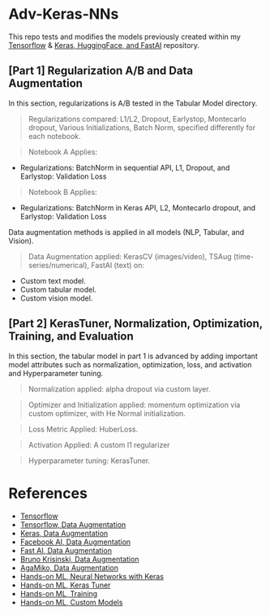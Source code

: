 # Adv-Keras-NNs

This repo tests and modifies the models previously created within my [Tensorflow](https://github.com/Bryan-Az/TF-PyTorch-Jax-NN) & [Keras, HuggingFace, and FastAI](https://github.com/Bryan-Az/Keras-HF-FastAi) repository.

## [Part 1] Regularization A/B and Data Augmentation
In this section, regularizations is A/B tested in the Tabular Model directory.

>  Regularizations compared: L1/L2, Dropout, Earlystop, Montecarlo dropout, Various Initializations, Batch Norm, specified differently for each notebook.

> Notebook A Applies:
- Regularizations: BatchNorm in sequential API, L1, Dropout, and Earlystop: Validation Loss

> Notebook B Applies:
- Regularizations: BatchNorm in Keras API, L2, Montecarlo dropout, and Earlystop: Validation Loss

Data augmentation methods is applied in all models (NLP, Tabular, and Vision).

> Data Augmentation applied: KerasCV (images/video), TSAug (time-series/numerical), FastAI (text) on: 
- Custom text model.
- Custom tabular model.
- Custom vision model.

## [Part 2] KerasTuner, Normalization, Optimization, Training, and Evaluation
In this section, the tabular model in part 1 is advanced by adding important model attributes such as normalization, optimization, loss, and activation and Hyperparameter tuning.

 > Normalization applied: alpha dropout via custom layer.

 > Optimizer and Initialization applied: momentum optimization via custom optimizer, with He Normal initialization.

 > Loss Metric Applied: HuberLoss.

 > Activation Applied: A custom l1 regularizer

> Hyperparameter tuning: KerasTuner.

 # References
- [Tensorflow](tensorflow.org)
- [Tensorflow, Data Augmentation](https://www.tensorflow.org/tutorials/images/data_augmentation)
- [Keras, Data Augmentation](https://keras.io/keras_cv/)
- [Facebook AI, Data Augmentation](https://ai.facebook.com/blog/augly-a-new-data-augmentation-library-to-help-build-more-robust-ai-models/)
- [Fast AI, Data Augmentation](https://github.com/fastai/fastbook/blob/master/07_sizing_and_tta.ipynb)
 - [Bruno Krisinski, Data Augmentation](https://brunokrinski.github.io/awesome-data-augmentation/)
 - [AgaMiko, Data Augmentation](https://github.com/AgaMiko/data-augmentation-review)
 - [Hands-on ML, Neural Networks with Keras](https://github.com/ageron/handson-ml3/blob/main/10_neural_nets_with_keras.ipynb)
 - [Hands-on ML, Keras Tuner](https://github.com/ageron/handson-ml3/blob/main/11_training_deep_neural_networks.ipynb)
 - [Hands-on ML, Training](https://github.com/ageron/handson-ml2/blob/master/11_training_deep_neural_networks.ipynb)
 - [Hands-on ML, Custom Models](https://github.com/ageron/handson-ml2/blob/master/12_custom_models_and_training_with_tensorflow.ipynb)



